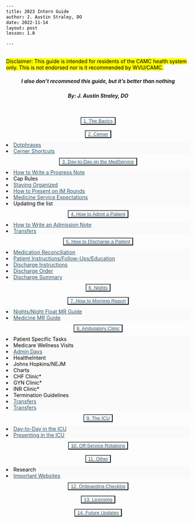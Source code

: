 ```yaml
---
title: 2023 Intern Guide
author: J. Austin Straley, DO
date: 2022-11-14
layout: post
lesson: 1.0

---
```


<html>
<head>
<style>
    ul li button.accordion-button.collapsed, ul li button.accordion-button.collapsed, ul li .accordion-button, .book-summary ul.summary li a{
        padding: 4px 0px 4px 15px !important;
        font-size: 14px !important;
        font-weight: 500 !important;
    }
    .book .book-body .page-wrapper .page-inner section.normal a:hover {
  color: var(--light-element-hover);
}
.accordion-item{
  background: var(--dark-background-panel);
}
.accordion-body{
  background:#fafafa;
}
span {
  color: black !important;
}
button.accordion-button{
  background: var(--dark-element-highlight) !important;
}
.accordion-header{
  background: var(--dark-element-highlight) !important;
}
    .accordion-button {
      color: black;
      background-color: var(--dark-element-highlight);
    }
    h2 {
        font-size: 75%;
        line-height: 1;
        margin: 5px !important;
        padding: 5px !important;
        text-align: center;
        background-color: #f5f5f2;}
        h2 a:link {color: #2c546a;}
        h2 a:hover, h2 a:visited:hover {color: #c4a35a;} /*potters clay*/
        h2 a:visited {color: #d28964;} /*potters clay*/
        a:link {color: #2c546a;} /*potters clay*/
        a:visited {color: #d28964;} /*potters clay*/
        a:hover {color: #c4a35a;} /*potters clay*/
        h5 {
            text-align: center;
        }
</style>
</head>
<body>
<div>
<br>
    <mark>Disclaimer: This guide is intended for residents of the CAMC health system only. This is not endorsed nor is it recommended by WVU/CAMC.</mark>
    <h5><i><strong>I also don’t recommend this guide, but it’s better than nothing</strong></i></h5>
    <h5>By: J. Austin Straley, DO</h5><br>
    </div>
<div class="accordion" id="accordionPanelsStayOpenExample">
  <div class="accordion-item">
    <h2 class="accordion-header" id="panelsStayOpen-headingOne">
       <button class="accordion-button collapsed" type="button" data-bs-toggle="collapse" data-bs-target="#panelsStayOpen-collapseOne" aria-expanded="false" aria-controls="panelsStayOpen-collapseOne">
        <a href="/feed/internguidepages/1.1-basics/">1. The Basics</a>
      </button>
    </h2>
    <div id="panelsStayOpen-collapseOne" class="accordion-collapse collapse" aria-labelledby="panelsStayOpen-headingOne">
      <div class="accordion-body">
      </div>
    </div>
  </div>
  <div class="accordion-item">
    <h2 class="accordion-header" id="panelsStayOpen-headingTwo">
      <button class="accordion-button collapsed" type="button" data-bs-toggle="collapse" data-bs-target="#panelsStayOpen-collapseTwo" aria-expanded="false" aria-controls="panelsStayOpen-collapseTwo">
        <a href="/feed/internguidepages/1.2-cerner/">2. Cerner</a>
      </button>
    </h2>
    <div id="panelsStayOpen-collapseTwo" class="accordion-collapse collapse" aria-labelledby="panelsStayOpen-headingTwo">
      <div class="accordion-body">
        <li><span><a href="/feed/internguidepages/1.2.1-dotphrases">Dotphrases</a></span></li>
        <li><span><a href="/feed/internguidepages/1.2.2-cerner-shortcuts">Cerner Shortcuts</a></span></li>
      </div>
    </div>
  </div>
  <div class="accordion-item">
    <h2 class="accordion-header" id="panelsStayOpen-headingThree">
      <button class="accordion-button collapsed" type="button" data-bs-toggle="collapse" data-bs-target="#panelsStayOpen-collapseThree" aria-expanded="false" aria-controls="panelsStayOpen-collapseThree">
        <a href="/feed/internguidepages/1.3-day-to-day-on-medservice/">3. Day-to-Day on the MedService</a>
      </button>
    </h2>
    <div id="panelsStayOpen-collapseThree" class="accordion-collapse collapse" aria-labelledby="panelsStayOpen-headingThree">
      <div class="accordion-body">
        <li><span><a href="/feed/internguidepages/1.3.1-how-to-progress-note">How to Write a Progress Note</a></span></li>
        <li><span>Cap Rules</span></li>
        <li><span><a href="/feed/internguidepages/1.3.3-staying-organized">Staying Organized</a></span></li>
        <li><span><a href="/feed/internguidepages/1.3.4-how-to-present">How to Present on IM Rounds</a></span></li>
        <li><span><a href="/feed/internguidepages/1.3.5-team-expectations">Medicine Service Expectations</a></span></li>
        <li><span>Updating the list</span></li>
      </div>
    </div>
  </div>
    <div class="accordion-item">
    <h2 class="accordion-header" id="panelsStayOpen-headingFour">
      <button class="accordion-button collapsed" type="button" data-bs-toggle="collapse" data-bs-target="#panelsStayOpen-collapseFour" aria-expanded="false" aria-controls="panelsStayOpen-collapseFour">
        <a href="/feed/internguidepages/1.4-how-to-admit/">4. How to Admit a Patient</a>
      </button>
    </h2>
    <div id="panelsStayOpen-collapseFour" class="accordion-collapse collapse" aria-labelledby="panelsStayOpen-headingFour">
      <div class="accordion-body">
        <li><span><a href="feed/internguidepages/1.4.1-how-to-write-admit-note">How to Write an Admission Note</a></span></li>
        <li><span><a href="feed/internguidepages/1.4.2-transfers.html">Transfers</a></span></li>
      </div>
    </div>
  </div>
    <div class="accordion-item">
    <h2 class="accordion-header" id="panelsStayOpen-headingFive">
      <button class="accordion-button collapsed" type="button" data-bs-toggle="collapse" data-bs-target="#panelsStayOpen-collapseFive" aria-expanded="false" aria-controls="panelsStayOpen-collapseFive">
        <a href="/feed/internguidepages/1.5-how-to-discharge/">5. How to Discharge a Patient</a>
      </button>
    </h2>
    <div id="panelsStayOpen-collapseFive" class="accordion-collapse collapse" aria-labelledby="panelsStayOpen-headingFive">
      <div class="accordion-body">
        <li><span><a href="feed/internguidepages/1.5.1-medrec.html">Medication Reconciliation</a></span></li>
        <li><span><a href="feed/internguidepages/1.5.2-patient-instructions.html">Patient Instructions/Follow-Ups/Education</a></span></li>
        <li><span><a href="feed/internguidepages/1.5.3-discharge-instructions.html">Discharge Instructions</a></span></li>
        <li><span><a href="feed/internguidepages/1.5.4-discharge-order.html">Discharge Order</a></span></li>
        <li><span><a href="feed/internguidepages/1.5.5-discharge-summary.html">Discharge Summary</a></span></li>
      </div>
    </div>
  </div>
    <div class="accordion-item">
    <h2 class="accordion-header" id="panelsStayOpen-headingSix">
      <button class="accordion-button collapsed" type="button" data-bs-toggle="collapse" data-bs-target="#panelsStayOpen-collapseSix" aria-expanded="false" aria-controls="panelsStayOpen-collapseSix">
        <a href="/feed/internguidepages/1.6-nights/">6. Nights</a>
      </button>
    </h2>
    <div id="panelsStayOpen-collapseSix" class="accordion-collapse collapse" aria-labelledby="panelsStayOpen-headingSix">
      <div class="accordion-body">
      </div>
    </div>
  </div>
    <div class="accordion-item">
    <h2 class="accordion-header" id="panelsStayOpen-headingSeven">
      <button class="accordion-button collapsed" type="button" data-bs-toggle="collapse" data-bs-target="#panelsStayOpen-collapseSeven" aria-expanded="false" aria-controls="panelsStayOpen-collapseSeven">
        <a href="/feed/internguidepages/1.7-how-to-morning-report">7. How to Morning Report</a>
      </button>
    </h2>
    <div id="panelsStayOpen-collapseSeven" class="accordion-collapse collapse" aria-labelledby="panelsStayOpen-headingSeven">
      <div class="accordion-body">
        <li><span><a href="feed/internguidepages/1.7.1-nights-mr-guide.html">Nights/Night Float MR Guide</a></span></li>
        <li><span><a href="eed/internguidepages/1.7.2-medicine-mr-guide.html">Medicine MR Guide</a></span></li>
      </div>
    </div>
  </div>
    <div class="accordion-item">
    <h2 class="accordion-header" id="panelsStayOpen-headingEight">
      <button class="accordion-button collapsed" type="button" data-bs-toggle="collapse" data-bs-target="#panelsStayOpen-collapseEight" aria-expanded="false" aria-controls="panelsStayOpen-collapseEight">
        <a href="/feed/internguidepages/1.8-ambulatory-clinic/">8. Ambulatory Clinic</a>
      </button>
    </h2>
    <div id="panelsStayOpen-collapseEight" class="accordion-collapse collapse" aria-labelledby="panelsStayOpen-headingEight">
      <div class="accordion-body">
        <li><span>Patient Specific Tasks</span></li>
        <li><span>Medicare Wellness Visits</span></li>
        <li><span><a href="feed/internguidepages/1.8.3-admin-days.html">Admin Days</a></span></li>
        <li><span>HealtheIntent</span></li>
        <li><span>Johns Hopkins/NEJM</span></li>
        <li><span>Charts</a></span></li>
        <li><span>CHF Clinic*</a></span></li>
        <li><span>GYN Clinic*</a></span></li>
        <li><span>INR Clinic*</a></span></li>
        <li><span>Termination Guidelines</span></li>
        <li><span><a href="feed/internguidepages/1.8.11-diabetic-foot-exam.html">Transfers</a></span></li>
        <li><span><a href="feed/internguidepages/1.8.12-cerner-help.html">Transfers</a></span></li>
      </div>
    </div>
  </div>
    <div class="accordion-item">
    <h2 class="accordion-header" id="panelsStayOpen-headingNine">
      <button class="accordion-button collapsed" type="button" data-bs-toggle="collapse" data-bs-target="#panelsStayOpen-collapseNine" aria-expanded="false" aria-controls="panelsStayOpen-collapseNine">
        <a href="/feed/internguidepages/1.9-the-icu/">9. The ICU</a>
      </button>
    </h2>
    <div id="panelsStayOpen-collapseNine" class="accordion-collapse collapse" aria-labelledby="panelsStayOpen-headingNine">
      <div class="accordion-body">
        <li><span><a href="feed/internguidepages/1.9.1-day-to-day-icu.html">Day-to-Day in the ICU</a></span></li>
        <li><span><a href="feed/internguidepages/1.9.2-icu-presentations.html">Presenting in the ICU</a></span></li>
      </div>
    </div>
  </div>
    <div class="accordion-item">
    <h2 class="accordion-header" id="panelsStayOpen-headingTen">
      <button class="accordion-button collapsed" type="button" data-bs-toggle="collapse" data-bs-target="#panelsStayOpen-collapseTen" aria-expanded="false" aria-controls="panelsStayOpen-collapseTen">
        <a href="/feed/internguidepages/1.10-offservice/">10. Off-Service Rotations</a>
      </button>
    </h2>
    <div id="panelsStayOpen-collapseTen" class="accordion-collapse collapse" aria-labelledby="panelsStayOpen-headingTen">
      <div class="accordion-body">
      </div>
    </div>
  </div>
    <div class="accordion-item">
    <h2 class="accordion-header" id="panelsStayOpen-headingEleven">
      <button class="accordion-button collapsed" type="button" data-bs-toggle="collapse" data-bs-target="#panelsStayOpen-collapseEleven" aria-expanded="false" aria-controls="panelsStayOpen-collapseEleven">
                <a href="/feed/internguidepages/1.11-other/">11. Other</a>
      </button>
    </h2>
    <div id="panelsStayOpen-collapseEleven" class="accordion-collapse collapse" aria-labelledby="panelsStayOpen-headingEleven">
      <div class="accordion-body">
        <li><span>Research</span></li>
        <li><span><a href="feed/internguidepages/1.11.3-important-websites.html">Important Websites</a></span></li>
      </div>
    </div>
  </div>
    <div class="accordion-item">
    <h2 class="accordion-header" id="panelsStayOpen-headingTwelve">
      <button class="accordion-button collapsed" type="button" data-bs-toggle="collapse" data-bs-target="#panelsStayOpen-collapseTwelve" aria-expanded="false" aria-controls="panelsStayOpen-collapseTwelve">
                <a href="/feed/internguidepages/1.12-onboarding-checklist/">12. Onboarding Checklist</a>
      </button>
    </h2>
    <div id="panelsStayOpen-collapseTwelve" class="accordion-collapse collapse" aria-labelledby="panelsStayOpen-headingTwelve">
      <div class="accordion-body">
      </div>
    </div>
  </div>
    <div class="accordion-item">
    <h2 class="accordion-header" id="panelsStayOpen-headingThirteen">
      <button class="accordion-button collapsed" type="button" data-bs-toggle="collapse" data-bs-target="#panelsStayOpen-collapseThirteen" aria-expanded="false" aria-controls="panelsStayOpen-collapseThirteen">
                <a href="/feed/internguidepages/1.13-licensing/">13. Licensing</a>
      </button>
    </h2>
    <div id="panelsStayOpen-collapseThirteen" class="accordion-collapse collapse" aria-labelledby="panelsStayOpen-headingThirteen">
      <div class="accordion-body">
      </div>
    </div>
  </div>
    <div class="accordion-item">
    <h2 class="accordion-header" id="panelsStayOpen-headingFourteen">
      <button class="accordion-button collapsed" type="button" data-bs-toggle="collapse" data-bs-target="#panelsStayOpen-collapseFourteen" aria-expanded="false" aria-controls="panelsStayOpen-collapseFourteen">
                <a href="/feed/internguidepages/1.14-future-updates/">14. Future Updates</a>
      </button>
    </h2>
    <div id="panelsStayOpen-collapseFourteen" class="accordion-collapse collapse" aria-labelledby="panelsStayOpen-headingFourteen">
      <div class="accordion-body">
      </div>
    </div>
  </div>
</div>
<footer style="background:transparent;">
<br>
<br>
<br>
</footer>
</body>
</html>